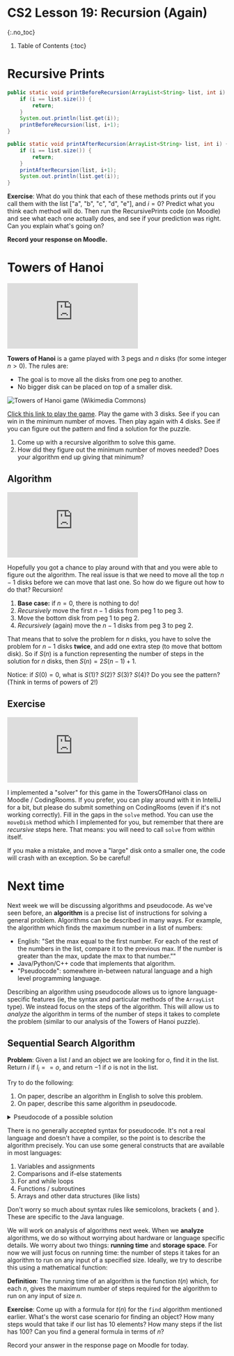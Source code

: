 # CS2 Lesson 19: Recursion (Again)
{:.no_toc}

1. Table of Contents
{:toc}

# Recursive Prints

```java
public static void printBeforeRecursion(ArrayList<String> list, int i) {
    if (i == list.size()) {
        return;
    }
    System.out.println(list.get(i));
    printBeforeRecursion(list, i+1);
}

public static void printAfterRecursion(ArrayList<String> list, int i) {
    if (i == list.size()) {
        return;
    }
    printAfterRecursion(list, i+1);
    System.out.println(list.get(i));
}
```

**Exercise**: What do you think that each of these methods prints out if you call them with the list ["a", "b", "c", "d", "e"], and $i = 0$? Predict what you think each method will do. Then run the RecursivePrints code (on Moodle) and see what each one actually does, and see if your prediction was right. Can you explain what's going on?

**Record your response on Moodle.**

# Towers of Hanoi

<div class="youtube-container">
<iframe src="https://www.youtube.com/embed/nDApcFBgSgQ" title="YouTube video player" frameborder="0" allow="accelerometer; autoplay; clipboard-write; encrypted-media; gyroscope; picture-in-picture" allowfullscreen></iframe>
</div>

**Towers of Hanoi** is a game played with 3 pegs and $n$ disks (for some integer $n > 0$). The rules are:

* The goal is to move all the disks from one peg to another.
* No bigger disk can be placed on top of a smaller disk.

<img src="https://upload.wikimedia.org/wikipedia/commons/0/07/Tower_of_Hanoi.jpeg" alt="Towers of Hanoi game (Wikimedia Commons)" />

[Click this link to play the game](https://www.mathsisfun.com/games/towerofhanoi.html). Play the game with 3 disks. See if you can win in the minimum number of moves. Then play again with 4 disks. See if you can figure out the pattern and find a solution for the puzzle.

1. Come up with a recursive algorithm to solve this game.
2. How did they figure out the minimum number of moves needed? Does your algorithm end up giving that minimum?

## Algorithm

<div class="youtube-container">
<iframe src="https://www.youtube.com/embed/X3bM-0Le2jE" title="YouTube video player" frameborder="0" allow="accelerometer; autoplay; clipboard-write; encrypted-media; gyroscope; picture-in-picture" allowfullscreen></iframe>
</div>

Hopefully you got a chance to play around with that and you were able to figure out the algorithm. The real issue is that we need to move all the top $n - 1$ disks before we can move that last one. So how do we figure out how to do that? Recursion!

1. **Base case:** if $n = 0$, there is nothing to do!
2. *Recursively* move the first $n - 1$ disks from peg $1$ to peg $3$.
3. Move the bottom disk from peg $1$ to peg $2$.
4. *Recursively* (again) move the $n - 1$ disks from peg $3$ to peg $2$.

That means that to solve the problem for $n$ disks, you have to solve the problem for $n - 1$ disks **twice**, and add one extra step (to move that bottom disk). So if $S(n)$ is a function representing the number of steps in the solution for $n$ disks, then $S(n) = 2S(n - 1) + 1$.

Notice: if $S(0) = 0$, what is $S(1)$? $S(2)$? $S(3)$? $S(4)$? Do you see the pattern? (Think in terms of powers of 2!)

## Exercise

<div class="youtube-container">
<iframe src="https://www.youtube.com/embed/880GnhkYQ-o" title="YouTube video player" frameborder="0" allow="accelerometer; autoplay; clipboard-write; encrypted-media; gyroscope; picture-in-picture" allowfullscreen></iframe>
</div>

I implemented a "solver" for this game in the TowersOfHanoi class on Moodle / CodingRooms. If you prefer, you can play around with it in IntelliJ for a bit, but please do submit something on CodingRooms (even if it's not working correctly). Fill in the gaps in the `solve` method. You can use the `moveDisk` method which I implemented for you, but remember that there are *recursive* steps here. That means: you will need to call `solve` from within itself.

If you make a mistake, and move a "large" disk onto a smaller one, the code will crash with an exception. So be careful!

# Next time

Next week we will be discussing algorithms and pseudocode. As we've seen before, an **algorithm** is a precise list of instructions for solving a general problem. Algorithms can be described in many ways. For example, the algorithm which finds the maximum number in a list of numbers:

* English: "Set the max equal to the first number. For each of the rest of the numbers in the list, compare it to the previous max. If the number is greater than the max, update the max to that number.""
* Java/Python/C++ code that implements that algorithm.
* "Pseudocode": somewhere in-between natural language and a high level programming language.

Describing an algorithm using pseudocode allows us to ignore language-specific features (ie, the syntax and particular methods of the `ArrayList` type). We instead focus on the steps of the algorithm. This will allow us to *analyze* the algorithm in terms of the number of steps it takes to complete the problem (similar to our analysis of the Towers of Hanoi puzzle).

## Sequential Search Algorithm

**Problem**: Given a list $l$ and an object we are looking for $o$, find it in the list. Return $i$ if $l_i == o$, and return $-1$ if $o$ is not in the list.

Try to do the following:

1. On paper, describe an algorithm in English to solve this problem.
2. On paper, describe this same algorithm in pseudocode.

<details>
<summary>Pseudocode of a possible solution</summary>
<div class="language-java highlighter-rouge"><div class="highlight"><pre class="highlight"><code>procedure find(list l, object o):
  for i = 0 to l.size()
    if l[i] == o
      return i
    return -1</code></pre></div></div>
</details>

There is no generally accepted syntax for pseudocode. It's not a real language and doesn't have a compiler, so the point is to describe the algorithm precisely. You can use some general constructs that are available in most languages:

1. Variables and assignments
2. Comparisons and if-else statements
3. For and while loops
4. Functions / subroutines
5. Arrays and other data structures (like lists)

Don't worry so much about syntax rules like semicolons, brackets \{ and \}. These are specific to the Java language.

We will work on analysis of algorithms next week. When we **analyze** algorithms, we do so without worrying about hardware or language specific details. We worry about two things: **running time** and **storage space**. For now we will just focus on running time: the number of steps it takes for an algorithm to run on any input of a specified size. Ideally, we try to describe this using a mathematical function:

**Definition**: The running time of an algorithm is the function $t(n)$ which, for each $n$, gives the maximum number of steps required for the algorithm to run on any input of size $n$.

**Exercise**: Come up with a formula for $t(n)$ for the `find` algorithm mentioned earlier. What's the worst case scenario for finding an object? How many steps would that take if our list has $10$ elements? How many steps if the list has $100$? Can you find a general formula in terms of $n$?

Record your answer in the response page on Moodle for today.
